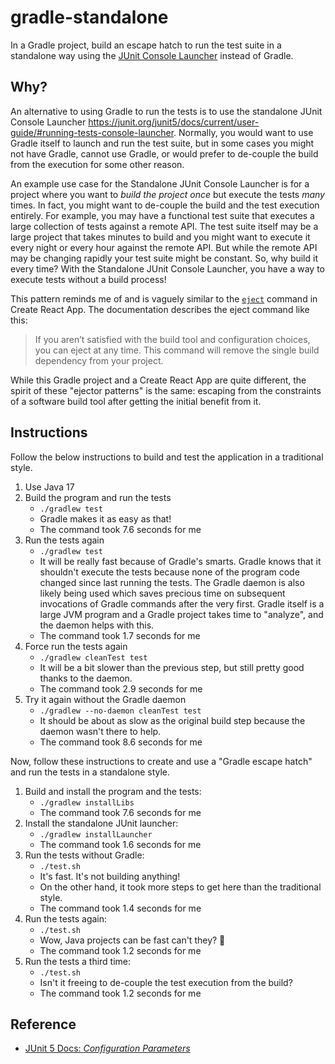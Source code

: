 # gradle-standalone

In a Gradle project, build an escape hatch to run the test suite in a standalone way using the [JUnit Console Launcher](https://junit.org/junit5/docs/current/user-guide/#running-tests-console-launcher)
instead of Gradle.

## Why?

An alternative to using Gradle to run the tests is to use the standalone JUnit Console Launcher <https://junit.org/junit5/docs/current/user-guide/#running-tests-console-launcher>.
Normally, you would want to use Gradle itself to launch and run the test suite, but in some cases you might not have
Gradle, cannot use Gradle, or would prefer to de-couple the build from the execution for some other reason.

An example use case for the Standalone JUnit Console Launcher is for a project where you want to *build the project
once* but execute the tests *many* times. In fact, you might want to de-couple the build and the test execution
entirely. For example, you may have a functional test suite that executes a large collection of tests against a remote
API. The test suite itself may be a large project that takes minutes to build and you might want to execute it every
night or every hour against the remote API. But while the remote API may be changing rapidly your test suite might be
constant. So, why build it every time? With the Standalone JUnit Console Launcher, you have a way to execute tests
without a build process!

This pattern reminds me of and is vaguely similar to the [`eject`](https://create-react-app.dev/docs/available-scripts/#npm-run-eject)
command in Create React App. The documentation describes the eject command like this:

> If you aren’t satisfied with the build tool and configuration choices, you can eject at any time. This command will
> remove the single build dependency from your project.

While this Gradle project and a Create React App are quite different, the spirit of these "ejector patterns" is the same:
escaping from the constraints of a software build tool after getting the initial benefit from it.

## Instructions

Follow the below instructions to build and test the application in a traditional style. 

1. Use Java 17  
2. Build the program and run the tests
   * `./gradlew test`
   * Gradle makes it as easy as that!
   * The command took 7.6 seconds for me
3. Run the tests again
   * `./gradlew test`
   * It will be really fast because of Gradle's smarts. Gradle knows that it shouldn't execute the tests because none of
     the program code changed since last running the tests. The Gradle daemon is also likely being used which saves
     precious time on subsequent invocations of Gradle commands after the very first. Gradle itself is a large JVM
     program and a Gradle project takes time to "analyze", and the daemon helps with this.
   * The command took 1.7 seconds for me
4. Force run the tests again
   * `./gradlew cleanTest test`
   * It will be a bit slower than the previous step, but still pretty good thanks to the daemon. 
   * The command took 2.9 seconds for me
5. Try it again without the Gradle daemon
   * `./gradlew --no-daemon cleanTest test`
   * It should be about as slow as the original build step because the daemon wasn't there to help.
   * The command took 8.6 seconds for me

Now, follow these instructions to create and use a "Gradle escape hatch" and run the tests in a standalone style.

1. Build and install the program and the tests:
   * `./gradlew installLibs` 
   * The command took 7.6 seconds for me
1. Install the standalone JUnit launcher:
   * `./gradlew installLauncher`
   * The command took 1.6 seconds for me
1. Run the tests without Gradle:
   * `./test.sh`
   * It's fast. It's not building anything!
   * On the other hand, it took more steps to get here than the traditional style.
   * The command took 1.4 seconds for me
1. Run the tests again:
   * `./test.sh`
   * Wow, Java projects can be fast can't they? 🚀
   * The command took 1.2 seconds for me
1. Run the tests a third time:
   * `./test.sh`
   * Isn't it freeing to de-couple the test execution from the build?
   * The command took 1.2 seconds for me

## Reference

* [JUnit 5 Docs: *Configuration Parameters*](https://junit.org/junit5/docs/current/user-guide/#running-tests-config-params)
